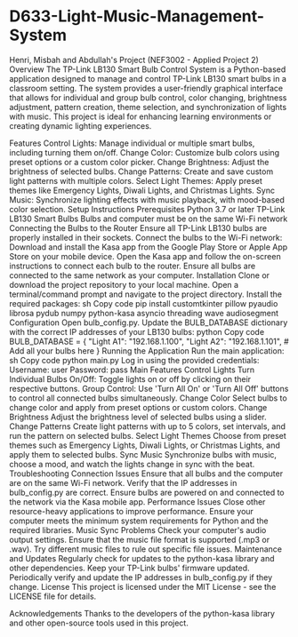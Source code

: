 # D633-Light-Music-Management-System
Henri, Misbah and Abdullah's Project (NEF3002 - Applied Project 2)
Overview
The TP-Link LB130 Smart Bulb Control System is a Python-based application designed to manage and control TP-Link LB130 smart bulbs in a classroom setting. The system provides a user-friendly graphical interface that allows for individual and group bulb control, color changing, brightness adjustment, pattern creation, theme selection, and synchronization of lights with music. This project is ideal for enhancing learning environments or creating dynamic lighting experiences.

Features
Control Lights: Manage individual or multiple smart bulbs, including turning them on/off.
Change Color: Customize bulb colors using preset options or a custom color picker.
Change Brightness: Adjust the brightness of selected bulbs.
Change Patterns: Create and save custom light patterns with multiple colors.
Select Light Themes: Apply preset themes like Emergency Lights, Diwali Lights, and Christmas Lights.
Sync Music: Synchronize lighting effects with music playback, with mood-based color selection.
Setup Instructions
Prerequisites
Python 3.7 or later
TP-Link LB130 Smart Bulbs
Bulbs and computer must be on the same Wi-Fi network
Connecting the Bulbs to the Router
Ensure all TP-Link LB130 bulbs are properly installed in their sockets.
Connect the bulbs to the Wi-Fi network:
Download and install the Kasa app from the Google Play Store or Apple App Store on your mobile device.
Open the Kasa app and follow the on-screen instructions to connect each bulb to the router.
Ensure all bulbs are connected to the same network as your computer.
Installation
Clone or download the project repository to your local machine.
Open a terminal/command prompt and navigate to the project directory.
Install the required packages:
sh
Copy code
pip install customtkinter pillow pyaudio librosa pydub numpy python-kasa asyncio threading wave audiosegment
Configuration
Open bulb_config.py.
Update the BULB_DATABASE dictionary with the correct IP addresses of your LB130 bulbs:
python
Copy code
BULB_DATABASE = {
    "Light A1": "192.168.1.100",
    "Light A2": "192.168.1.101",
    # Add all your bulbs here
}
Running the Application
Run the main application:
sh
Copy code
python main.py
Log in using the provided credentials:
Username: user
Password: pass
Main Features
Control Lights
Turn Individual Bulbs On/Off: Toggle lights on or off by clicking on their respective buttons.
Group Control: Use 'Turn All On' or 'Turn All Off' buttons to control all connected bulbs simultaneously.
Change Color
Select bulbs to change color and apply from preset options or custom colors.
Change Brightness
Adjust the brightness level of selected bulbs using a slider.
Change Patterns
Create light patterns with up to 5 colors, set intervals, and run the pattern on selected bulbs.
Select Light Themes
Choose from preset themes such as Emergency Lights, Diwali Lights, or Christmas Lights, and apply them to selected bulbs.
Sync Music
Synchronize bulbs with music, choose a mood, and watch the lights change in sync with the beat.
Troubleshooting
Connection Issues
Ensure that all bulbs and the computer are on the same Wi-Fi network.
Verify that the IP addresses in bulb_config.py are correct.
Ensure bulbs are powered on and connected to the network via the Kasa mobile app.
Performance Issues
Close other resource-heavy applications to improve performance.
Ensure your computer meets the minimum system requirements for Python and the required libraries.
Music Sync Problems
Check your computer's audio output settings.
Ensure that the music file format is supported (.mp3 or .wav).
Try different music files to rule out specific file issues.
Maintenance and Updates
Regularly check for updates to the python-kasa library and other dependencies.
Keep your TP-Link bulbs' firmware updated.
Periodically verify and update the IP addresses in bulb_config.py if they change.
License
This project is licensed under the MIT License - see the LICENSE file for details.

Acknowledgements
Thanks to the developers of the python-kasa library and other open-source tools used in this project.
